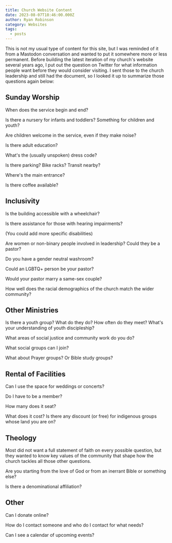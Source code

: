 ```yaml
---
title: Church Website Content
date: 2023-08-07T18:46:00.000Z
author: Ryan Robinson
category: Websites
tags:
  - posts
---
```


This is not my usual type of content for this site, but I was reminded of it from a Mastodon conversation and wanted to put it somewhere more or less permanent. Before building the latest iteration of my church's website several years ago, I put out the question on Twitter for what information people want before they would consider visiting. I sent those to the church leadership and still had the document, so I looked it up to summarize those questions again below:

## Sunday Worship

When does the service begin and end?

Is there a nursery for infants and toddlers? Something for children and youth?

Are children welcome in the service, even if they make noise?

Is there adult education?

What's the (usually unspoken) dress code?

Is there parking? Bike racks? Transit nearby?

Where's the main entrance?

Is there coffee available?

## Inclusivity

Is the building accessible with a wheelchair?

Is there assistance for those with hearing impairments?

(You could add more specific disabilities)

Are women or non-binary people involved in leadership? Could they be a pastor?

Do you have a gender neutral washroom?

Could an LGBTQ+ person be your pastor?

Would your pastor marry a same-sex couple?

How well does the racial demographics of the church match the wider community?

## Other Ministries

Is there a youth group? What do they do? How often do they meet? What's your understanding of youth discipleship?

What areas of social justice and community work do you do?

What social groups can I join?

What about Prayer groups? Or Bible study groups?

## Rental of Facilities

Can I use the space for weddings or concerts?

Do I have to be a member?

How many does it seat?

What does it cost? Is there any discount (or free) for indigenous groups whose land you are on?

## Theology

Most did not want a full statement of faith on every possible question, but they wanted to know key values of the community that shape how the church tackles all those other questions. 

Are you starting from the love of God or from an inerrant Bible or something else? 

Is there a denominational affiliation?

## Other

Can I donate online?

How do I contact someone and who do I contact for what needs?

Can I see a calendar of upcoming events?
